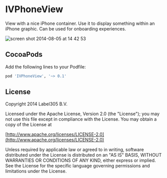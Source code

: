 IVPhoneView
===========

View with a nice iPhone container. Use it to display something within an iPhone graphic. Can be used for onboarding experiences.

![screen shot 2014-08-05 at 14 42 53](https://cloud.githubusercontent.com/assets/44893/3811409/07c01162-1c9f-11e4-9d76-098e75b3fa98.png)

CocoaPods
---------

Add the following lines to your Podfile:

```ruby
pod 'IVPhoneView', '~> 0.1'
```

License
---------
Copyright 2014 Label305 B.V.

Licensed under the Apache License, Version 2.0 (the "License");
you may not use this file except in compliance with the License.
You may obtain a copy of the License at

[http://www.apache.org/licenses/LICENSE-2.0](http://www.apache.org/licenses/LICENSE-2.0)

Unless required by applicable law or agreed to in writing, software
distributed under the License is distributed on an "AS IS" BASIS,
WITHOUT WARRANTIES OR CONDITIONS OF ANY KIND, either express or implied.
See the License for the specific language governing permissions and
limitations under the License.
